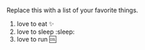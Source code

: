 Replace this with a list of your favorite things.
1. love to eat :sparkles:
2. love to sleep :sleep:
3. love to run :cool:
